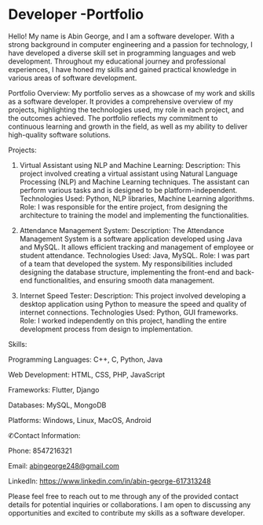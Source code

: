 # Developer -Portfolio

Hello! My name is Abin George, and I am a software developer. With a strong background in computer engineering and a passion for technology, I have developed a diverse skill set in programming languages and web development. Throughout my educational journey and professional experiences, I have honed my skills and gained practical knowledge in various areas of software development.

Portfolio Overview:
My portfolio serves as a showcase of my work and skills as a software developer. It provides a comprehensive overview of my projects, highlighting the technologies used, my role in each project, and the outcomes achieved. The portfolio reflects my commitment to continuous learning and growth in the field, as well as my ability to deliver high-quality software solutions.


Projects:

1) Virtual Assistant using NLP and Machine Learning:
Description: This project involved creating a virtual assistant using Natural Language Processing (NLP) and Machine Learning techniques. The assistant can perform various tasks and is designed to be platform-independent.
Technologies Used: Python, NLP libraries, Machine Learning algorithms.
Role: I was responsible for the entire project, from designing the architecture to training the model and implementing the functionalities.

2) Attendance Management System:
Description: The Attendance Management System is a software application developed using Java and MySQL. It allows efficient tracking and management of employee or student attendance.
Technologies Used: Java, MySQL.
Role: I was part of a team that developed the system. My responsibilities included designing the database structure, implementing the front-end and back-end functionalities, and ensuring smooth data management.

3) Internet Speed Tester:
Description: This project involved developing a desktop application using Python to measure the speed and quality of internet connections.
Technologies Used: Python, GUI frameworks.
Role: I worked independently on this project, handling the entire development process from design to implementation.


Skills:

  Programming Languages: C++, C, Python, Java

  Web Development: HTML, CSS, PHP, JavaScript

  Frameworks: Flutter, Django

  Databases: MySQL, MongoDB

  Platforms: Windows, Linux, MacOS, Android



✆Contact Information:

Phone: 8547216321

Email: abingeorge248@gmail.com

LinkedIn: https://www.linkedin.com/in/abin-george-617313248

Please feel free to reach out to me through any of the provided contact details for potential inquiries or collaborations. I am open to discussing any opportunities and excited to contribute my skills as a software developer.

